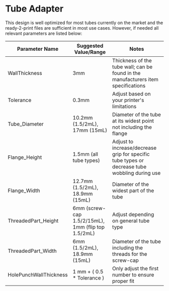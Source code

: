 # Tube Adapter

This design is well optimized for most tubes currently on the market and the ready-2-print files are sufficient in most use cases. However, if needed all relevant parameters are listed below:

| Parameter Name | Suggested Value/Range | Notes |
| -------------- | --------------------- | ----- |
| WallThickness | 3mm | Thickness of the tube wall; can be found in the manufacturers item specifications |
| Tolerance | 0.3mm | Adjust based on your printer's limitations |
| Tube_Diameter |	10.2mm (1.5/2mL), 17mm (15mL) |	Diameter of the tube at its widest point not including the flange |
| Flange_Height | 1.5mm (all tube types) | Adjust to increase/decrease grip for specific tube types or decrease tube wobbling during use
| Flange_Width	| 12.7mm (1.5/2mL), 18.9mm (15mL)	| Diameter of the widest part of the tube
| ThreadedPart_Height	| 6mm (screw-cap 1.5/2/15mL), 1mm (flip top 1.5/2mL) | Adjust depending on general tube type
| ThreadedPart_Width	| 6mm (1.5/2mL), 18.9mm (15mL) | Diameter of the tube including the threads for the screw-cap
| HolePunchWallThickness | 1 mm + ( 0.5 * Tolerance ) | Only adjust the first number to ensure proper fit |
